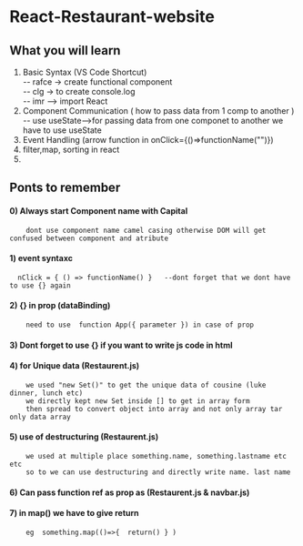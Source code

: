 # React-Restaurant-website
## What you will learn
   1) Basic Syntax (VS Code Shortcut)  
            -- rafce -> create functional component  
            -- clg -> to create console.log  
            -- imr --> import React  
   2) Component Communication ( how to pass data from 1 comp to another )  
            -- use useState-->for passing data from one componet to another we have to use useState  
   3) Event Handling (arrow function in onClick={()=>functionName("")})  
   4) filter,map, sorting in react  
   5) 
    
## Ponts to remember 

#### 0) Always start Component name with Capital
        dont use component name camel casing otherwise DOM will get confused between component and atribute 
#### 1) event syntaxc 
      nClick = { () => functionName() }   --dont forget that we dont have to use {} again

#### 2) {} in prop (dataBinding)
        need to use  function App({ parameter }) in case of prop      

#### 3) Dont forget to use {} if you want to write js code in html

#### 4) for Unique data  (Restaurent.js)
        we used "new Set()" to get the unique data of cousine (luke dinner, lunch etc)
        we directly kept new Set inside [] to get in array form 
        then spread to convert object into array and not only array tar only data array

#### 5) use of destructuring (Restaurent.js)
        we used at multiple place something.name, something.lastname etc etc 
        so to we can use destructuring and directly write name. last name  

#### 6) Can pass function ref as prop as (Restaurent.js & navbar.js)

#### 7) in map() we have to give return 
        eg  something.map(()=>{  return() } ) 


